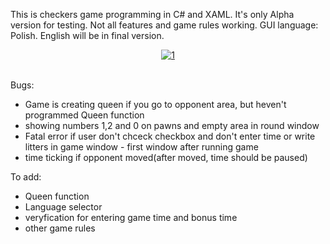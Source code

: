 This is checkers game programming in C# and XAML. 
It's only Alpha version for testing.
Not all features and game rules working.
GUI language: Polish. English will be in final version.
<br />
<center>
<a href="https://imgbb.com/"><img src="https://image.ibb.co/bxbEc6/1.jpg" alt="1" border="0"></a>
</center>
<br />

Bugs:
- Game is creating queen if you go to opponent area, but heven't programmed Queen function
- showing numbers 1,2 and 0 on pawns and empty area in round window
- Fatal error if user don't chceck checkbox and don't enter time or write litters in game window - first window after running game
- time ticking if opponent moved(after moved, time should be paused)

To add:
- Queen function
- Language selector
- veryfication for entering game time and bonus time
- other game rules
